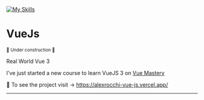 [![My Skills](https://skillicons.dev/icons?i=vue)](https://skills.thijs.gg) 
</br>
# VueJs 
<sub> 🚧 Under construction 🚧 </sub>

Real World Vue 3

I've just started a new course to learn VueJS 3 on <a target="_blank" href="https://www.vuemastery.com/learning-path/beginner">Vue Mastery</a>

:eyes: To see the project visit -> <a target="_blank" href="https://alexrocchi-vue-js.vercel.app/">https://alexrocchi-vue-js.vercel.app/</a>

------------------------------------------------------------------------------------------------------------------------------
